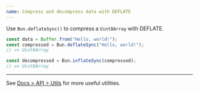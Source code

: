 ```yaml
---
name: Compress and decompress data with DEFLATE
---
```


Use `Bun.deflateSync()` to compress a `Uint8Array` with DEFLATE.

```ts
const data = Buffer.from("Hello, world!");
const compressed = Bun.deflateSync("Hello, world!");
// => Uint8Array

const decompressed = Bun.inflateSync(compressed);
// => Uint8Array
```

---

See [Docs > API > Utils](/docs/api/utils) for more useful utilities.
